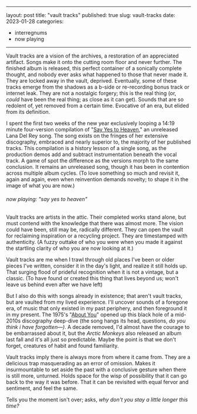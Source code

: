 
---
layout: post
title: "vault tracks"
published: true
slug: vault-tracks
date: 2023-01-28
categories:
  - interregnums
  - now playing
  
---

Vault tracks are a vision of the archives, a restoration of an appreciated artifact. Songs make it onto the cutting room floor and never further. The finished album is released, this perfect container of a sonically complete thought, and nobody ever asks what happened to those that never made it. They are locked away in the vault, deprived. Eventually, some of these tracks emerge from the shadows as a b-side or re-recording bonus track or internet leak. They are not a nostalgic forgery; this is the real thing (or, *could* have been the real thing; as close as it can get). Sounds that are so redolent of, yet removed from a certain time. Evocative of an era, but elided from its definition. 

I spent the first two weeks of the new year exclusively looping a 14:19 minute four-version compilation of "[Say Yes to Heaven](https://www.youtube.com/watch?v=7WSvpw_XOUk&list=RD7WSvpw_XOUk)," an unreleased Lana Del Rey song. The song exists on the fringes of her extensive discography, embraced and nearly superior to, the majority of her published tracks. This compilation is a history lesson of a single song, as the production demos add and subtract instrumentation beneath the vocal track. A game of spot the difference as the versions morph to the same conclusion. It remains an unreleased song, though it has been in contention across multiple album cycles. (To love something so much and revisit it, again and again, even when reinvention demands novelty; to shape it in the image of what you are now.)

###### now playing: "say yes to heaven"

<!--more-->

Vault tracks are artists in the attic. Their completed works stand alone, but must contend with the knowledge that there was almost more. The vision could have been, still may be, radically different. They can open the vault for reclaiming inspiration or a recycling project. They are timestamped with authenticity. (A fuzzy outtake of who you were when you made it against the startling clarity of who you are now looking at it.)

Vault tracks are me when I trawl through old places I've been or older pieces I've written, consider it in the day's light, and realize it still holds up. That surging flood of prideful recognition when it is not a vintage, but a classic. (To have found or created this thing that lives beyond us; won't leave us behind even after we have left)

But I also do this with songs already in existence; that aren't vault tracks, but are vaulted from my lived experience. I'll uncover sounds of a foregone era, of music that only existed in my past periphery, and then foreground it in my present. The 1975's "[About You](https://www.youtube.com/watch?v=28Lj4qt3lCc)" opened up this black hole of a mid-2010s discography deep-dive (the song hangs its head, questions, *do you think i have forgotten—)*. A decade removed, I'd almost have the courage to be embarrassed about it, but the *Arctic Monkeys* also released an album last fall and it's all just so predictable. Maybe the point is that we don't forget, creatures of habit and found familiarity. 

Vault tracks imply there is always more from where it came from. They are a delicious trap masquerading as an error of omission. Makes it insurmountable to set aside the past with a conclusive gesture when there is still more, unturned. Holds space for the wisp of possibility that it can go back to the way it was before. That it can be revisited with equal fervor and sentiment, and feel the same.

Tells you the moment isn't over; asks, *why don't you stay a little longer this time?*